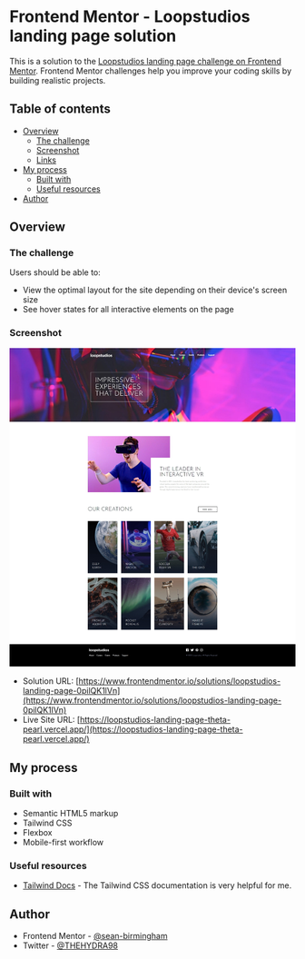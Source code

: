# Frontend Mentor - Loopstudios landing page solution

This is a solution to the [Loopstudios landing page challenge on Frontend Mentor](https://www.frontendmentor.io/challenges/loopstudios-landing-page-N88J5Onjw). Frontend Mentor challenges help you improve your coding skills by building realistic projects.

## Table of contents

- [Overview](#overview)
  - [The challenge](#the-challenge)
  - [Screenshot](#screenshot)
  - [Links](#links)
- [My process](#my-process)
  - [Built with](#built-with)
  - [Useful resources](#useful-resources)
- [Author](#author)

## Overview

### The challenge

Users should be able to:

- View the optimal layout for the site depending on their device's screen size
- See hover states for all interactive elements on the page

### Screenshot

![](./images/desktop.jpeg)

- Solution URL: [https://www.frontendmentor.io/solutions/loopstudios-landing-page-0pilQK1lVn](https://www.frontendmentor.io/solutions/loopstudios-landing-page-0pilQK1lVn)
- Live Site URL: [https://loopstudios-landing-page-theta-pearl.vercel.app/](https://loopstudios-landing-page-theta-pearl.vercel.app/)

## My process

### Built with

- Semantic HTML5 markup
- Tailwind CSS
- Flexbox
- Mobile-first workflow

### Useful resources

- [Tailwind Docs](https://tailwindcss.com/) - The Tailwind CSS documentation is very helpful for me.

## Author

- Frontend Mentor - [@sean-birmingham](https://www.frontendmentor.io/profile/sean-birmingham)
- Twitter - [@THEHYDRA98](https://www.twitter.com/thehydra98)
